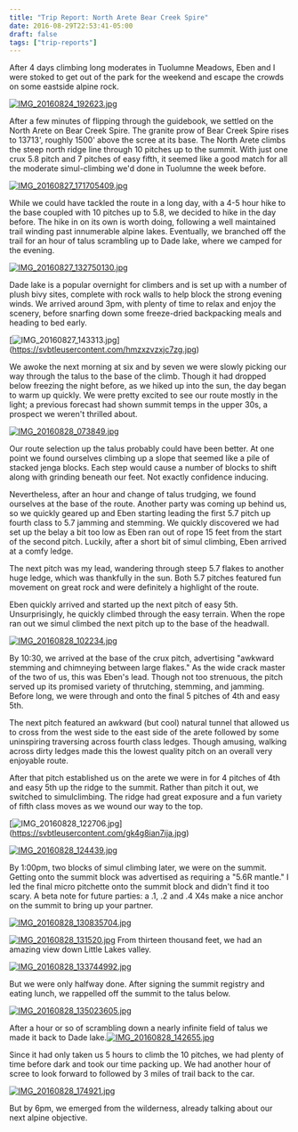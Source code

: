 ```yaml
---
title: "Trip Report: North Arete Bear Creek Spire"
date: 2016-08-29T22:53:41-05:00
draft: false
tags: ["trip-reports"]
---
```

After 4 days climbing long moderates in Tuolumne Meadows, Eben and I were stoked to get out of the park for the weekend and escape the crowds on some eastside alpine rock.

[![IMG_20160824_192623.jpg](https://svbtleusercontent.com/tvgkmshb2y5xa_small.jpg)](https://svbtleusercontent.com/tvgkmshb2y5xa.jpg)

After a few minutes of flipping through the guidebook, we settled on the North Arete on Bear Creek Spire. The granite prow of Bear Creek Spire rises to 13713', roughly 1500' above the scree at its base. The North Arete climbs the steep north ridge line through 10 pitches up to the summit. With just one crux 5.8 pitch and 7 pitches of easy fifth, it seemed like a good match for all the moderate simul-climbing we'd done in Tuolumne the week before.

[![IMG_20160827_171705409.jpg](https://svbtleusercontent.com/tkrzqrp4purhaw_small.jpg)](https://svbtleusercontent.com/tkrzqrp4purhaw.jpg)

While we could have tackled the route in a long day, with a 4-5 hour hike to the base coupled with 10 pitches up to 5.8, we decided to hike in the day before. The hike in on its own is worth doing, following a well maintained trail winding past innumerable alpine lakes. Eventually, we branched off the trail for an hour of talus scrambling up to Dade lake, where we camped for the evening.

[![IMG_20160827_132750130.jpg](https://svbtleusercontent.com/r34h0bgnlvqaw_small.jpg)](https://svbtleusercontent.com/r34h0bgnlvqaw.jpg)

Dade lake is a popular overnight for climbers and is set up with a number of plush bivy sites, complete with rock walls to help block the strong evening winds. We arrived around 3pm, with plenty of time to relax and enjoy the scenery, before snarfing down some freeze-dried backpacking meals and heading to bed early.

[![IMG_20160827_143313.jpg](https://svbtleusercontent.com/hmzxzvzxjc7zg_small.jpg)]
(https://svbtleusercontent.com/hmzxzvzxjc7zg.jpg)

We awoke the next morning at six and by seven we were slowly picking our way through the talus to the base of the climb. Though it had dropped below freezing the night before, as we hiked up into the sun, the day began to warm up quickly. We were pretty excited to see our route mostly in the light; a previous forecast had shown summit temps in the upper 30s, a prospect we weren't thrilled about.

[![IMG_20160828_073849.jpg](https://svbtleusercontent.com/3qpwuwtbnqzlvw_small.jpg)](https://svbtleusercontent.com/3qpwuwtbnqzlvw.jpg)

Our route selection up the talus probably could have been better. At one point we found ourselves climbing up a slope that seemed like a pile of stacked jenga blocks. Each step would cause a number of blocks to shift along with grinding beneath our feet. Not exactly confidence inducing.

Nevertheless, after an hour and change of talus trudging, we found ourselves at the base of the route. Another party was coming up behind us, so we quickly geared up and Eben starting leading the first 5.7 pitch up fourth class to 5.7 jamming and stemming. We quickly discovered we had set up the belay a bit too low as Eben ran out of rope 15 feet from the start of the second pitch. Luckily, after a short bit of simul climbing, Eben arrived at a comfy ledge.

The next pitch was my lead, wandering through steep 5.7 flakes to another huge ledge, which was thankfully in the sun. Both 5.7 pitches featured fun movement on great rock and were definitely a highlight of the route.

Eben quickly arrived and started up the next pitch of easy 5th. Unsurprisingly, he quickly climbed through the easy terrain. When the rope ran out we simul climbed the next pitch up to the base of the headwall.

[![IMG_20160828_102234.jpg](https://svbtleusercontent.com/moiy3h295gispg_small.jpg)](https://svbtleusercontent.com/moiy3h295gispg.jpg)

By 10:30, we arrived at the base of the crux pitch, advertising "awkward stemming and chimneying between large flakes." As the wide crack master of the two of us, this was Eben's lead. Though not too strenuous, the pitch served up its promised variety of thrutching, stemming, and jamming. Before long, we were through and onto the final 5 pitches of 4th and easy 5th.

The next pitch featured an awkward (but cool) natural tunnel that allowed us to cross from the west side to the east side of the arete followed by some uninspiring traversing across fourth class ledges. Though amusing, walking across dirty ledges made this the lowest quality pitch on an overall very enjoyable route.

After that pitch established us on the arete we were in for 4 pitches of 4th and easy 5th up the ridge to the summit. Rather than pitch it out, we switched to simulclimbing. The ridge had great exposure and a fun variety of fifth class moves as we wound our way to the top.

[![IMG_20160828_122706.jpg](https://svbtleusercontent.com/gk4g8ian7ija_small.jpg)]
(https://svbtleusercontent.com/gk4g8ian7ija.jpg)

[![IMG_20160828_124439.jpg](https://svbtleusercontent.com/malufajegqypw_small.jpg)](https://svbtleusercontent.com/malufajegqypw.jpg)

By 1:00pm, two blocks of simul climbing later, we were on the summit. Getting onto the summit block was advertised as requiring a "5.6R mantle." I led the final micro pitchette onto the summit block and didn't find it too scary. A beta note for future parties: a .1, .2 and .4 X4s make a nice anchor on the summit to bring up your partner.

[![IMG_20160828_130835704.jpg](https://svbtleusercontent.com/sglvti0frjdqq_small.jpg)](https://svbtleusercontent.com/sglvti0frjdqq.jpg)

[![IMG_20160828_131520.jpg](https://svbtleusercontent.com/fnylnzh3fxpwva_small.jpg)](https://svbtleusercontent.com/fnylnzh3fxpwva.jpg)
From thirteen thousand feet, we had an amazing view down Little Lakes valley.

[![IMG_20160828_133744992.jpg](https://svbtleusercontent.com/h6zbibf6bpecag_small.jpg)](https://svbtleusercontent.com/h6zbibf6bpecag.jpg)

But we were only halfway done. After signing the summit registry and eating lunch, we rappelled off the summit to the talus below.

[![IMG_20160828_135023605.jpg](https://svbtleusercontent.com/cnd0ooxrromfyq_small.jpg)](https://svbtleusercontent.com/cnd0ooxrromfyq.jpg)

After a hour or so of scrambling down a nearly infinite field of talus we made it back to Dade lake.[![IMG_20160828_142655.jpg](https://svbtleusercontent.com/hkbjvhr00qica_small.jpg)](https://svbtleusercontent.com/hkbjvhr00qica.jpg)

Since it had only taken us 5 hours to climb the 10 pitches, we had plenty of time before dark and took our time packing up. We had another hour of scree to look forward to followed by 3 miles of trail back to the car.

[![IMG_20160828_174921.jpg](https://svbtleusercontent.com/zmqiusj3hg58g_small.jpg)](https://svbtleusercontent.com/zmqiusj3hg58g.jpg)

But by 6pm, we emerged from the wilderness, already talking about our next alpine objective.
